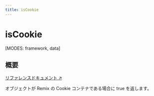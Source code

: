 ```yaml
---
title: isCookie
---
```


# isCookie

[MODES: framework, data]

## 概要

[リファレンスドキュメント ↗](https://api.reactrouter.com/v7/functions/react_router.isCookie.html)

オブジェクトが Remix の Cookie コンテナである場合に true を返します。

